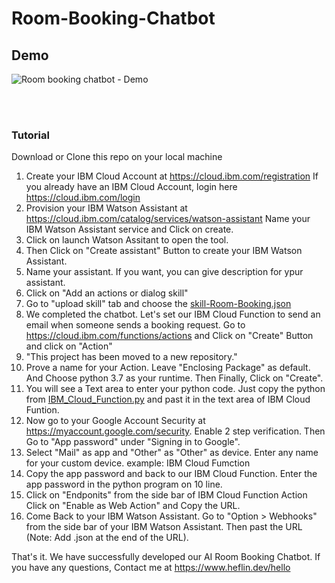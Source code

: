 # Room-Booking-Chatbot

## Demo

![Room booking chatbot - Demo](https://github.com/heflinstephenraj/Room-Booking-Chatbot/blob/main/demo.gif?raw=true)

<br><br>

### Tutorial

Download or Clone this repo on your local machine

1. Create your IBM Cloud Account at https://cloud.ibm.com/registration If you already have an IBM Cloud Account, login here https://cloud.ibm.com/login
2. Provision your IBM Watson Assistant at https://cloud.ibm.com/catalog/services/watson-assistant Name your IBM Watson Assistant service and Click on create.
3. Click on launch Watson Assitant to open the tool.
4. Then Click on "Create assistant" Button to create your IBM Watson Assistant.
5. Name your assistant. If you want, you can give description for ypur assistant.
6. Click on "Add an actions or dialog skill"
7. Go to "upload skill" tab and choose the <a href="https://github.com/heflinstephenraj/Room-Booking-Chatbot/blob/main/skill-Room-Booking.json">skill-Room-Booking.json</a>
8. We completed the chatbot. Let's set our IBM Cloud Function to send an email when someone sends a booking request. Go to https://cloud.ibm.com/functions/actions and Click on "Create" Button and click on "Action"
9. "This project has been moved to a new repository."
10. Prove a name for your Action. Leave "Enclosing Package" as default. And Choose python 3.7 as your runtime. Then Finally, Click on "Create".
11. You will see a Text area to enter your python code. Just copy the python from <a href="https://github.com/heflinstephenraj/Room-Booking-Chatbot/blob/main/IBM_Cloud_Function.py">IBM_Cloud_Function.py</a> and past it in the text area of IBM Cloud Funtion.
12. Now go to your Google Account Security at https://myaccount.google.com/security. Enable 2 step verification. Then Go to "App password" under "Signing in to Google".
13. Select "Mail" as app and "Other" as "Other" as device. Enter any name for your custom device. example: IBM Cloud Fumction
14. Copy the app password and back to our IBM Cloud Function. Enter the app password in the python program on 10 line.
15. Click on "Endponits" from the side bar of IBM Cloud Function Action Click on "Enable as Web Action" and Copy the URL.
16. Come Back to your IBM Watson Assistant. Go to "Option > Webhooks" from the side bar of your IBM Watson Assistant. Then past the URL (Note: Add .json at the end of the URL).

That's it. We have successfully developed our AI Room Booking Chatbot.
If you have any questions, Contact me at https://www.heflin.dev/hello
